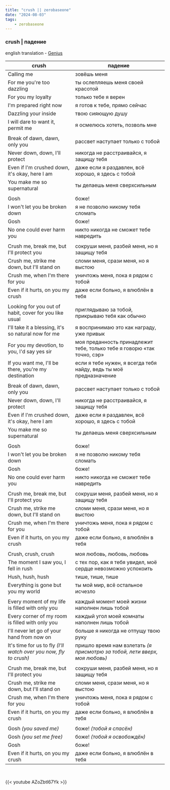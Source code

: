 ```yaml
---
title: "crush || zerobaseone"
date: "2024-08-03"
tags:
    - zerobaseone
---
```


### crush | падение

english translation - [Genius](https://genius.com/Genius-english-translations-zerobaseone-crush-english-translation-lyrics)

crush | падение
--|--
Calling me | зовёшь меня
For me you're too dazzling | ты ослепляешь меня своей красотой
For you my loyalty | только тебе я верен
I'm prepared right now | я готов к тебе, прямо сейчас
Dazzling your inside | твою сияющую душу
I will dare to want it, permit me | я осмелюсь хотеть, позволь мне
|||
Break of dawn, dawn, only you | рассвет наступает только с тобой
Never down, down, I'll protect | никогда не расстраивайся, я защищу тебя
Even if I'm crushed down, it's okay, here I am | даже если я раздавлен, всё хорошо, я здесь с тобой
You make me so supernatural | ты делаешь меня сверхсильным
|||
Gosh | боже!
I won't let you be broken down | я не позволю никому тебя сломать
Gosh | боже!
No one could ever harm you | никто никогда не сможет тебе навредить
|||
Crush me, break me, but I'll protect you | сокруши меня, разбей меня, но я защищу тебя
Crush me, strike me down, but I'll stand on | сломи меня, срази меня, но я выстою
Crush me, when I'm there for you | уничтожь меня, пока я рядом с тобой
Even if it hurts, on you my crush | даже если больно, я влюблён в тебя
|||
Looking for you out of habit, cover for you like usual | приглядываю за тобой, прикрываю тебя как обычно
I'll take it a blessing, it's so natural now for me | я воспринимаю это как награду, уже привык 
For you my devotion, to you, I'd say yes sir | моя преданность принадлежит тебе, только тебе я говорю «так точно, сэр»
If you want me, I'll be there, you're my destination | если я тебе нужен, я всегда тебя найду, ведь ты моё предназначение
|||
Break of dawn, dawn, only you | рассвет наступает только с тобой
Never down, down, I'll protect | никогда не расстраивайся, я защищу тебя
Even if I'm crushed down, it's okay, here I am | даже если я раздавлен, всё хорошо, я здесь с тобой
You make me so supernatural | ты делаешь меня сверхсильным
|||
Gosh | боже!
I won't let you be broken down | я не позволю никому тебя сломать
Gosh | боже!
No one could ever harm you | никто никогда не сможет тебе навредить
|||
Crush me, break me, but I'll protect you | сокруши меня, разбей меня, но я защищу тебя
Crush me, strike me down, but I'll stand on | сломи меня, срази меня, но я выстою
Crush me, when I'm there for you | уничтожь меня, пока я рядом с тобой
Even if it hurts, on you my crush | даже если больно, я влюблён в тебя
|||
Crush, crush, crush | моя любовь, любовь, любовь
The moment I saw you, I fell in rush | с тех пор, как я тебя увидел, моё сердце невозможно успокоить
Hush, hush, hush | тише, тише, тише
Everything is gone but you my world | ты мой мир, всё остальное исчезло
|||
Every moment of my life is filled with only you | каждый момент моей жизни наполнен лишь тобой
Every corner of my room is filled with only you | каждый угол моей комнаты наполнен лишь тобой
I'll never let go of your hand from now on | больше я никогда не отпущу твою руку 
It's time for us to fly *(I'll watch over you now, fly to crush)* | пришло время нам взлетать *(я присмотрю за тобой, лети вверх, моя любовь)*
|||
Crush me, break me, but I'll protect you | сокруши меня, разбей меня, но я защищу тебя
Crush me, strike me down, but I'll stand on | сломи меня, срази меня, но я выстою
Crush me, when I'm there for you | уничтожь меня, пока я рядом с тобой
Even if it hurts, on you my crush | даже если больно, я влюблён в тебя
|||
Gosh *(you saved me)* | боже! *(тобой я спасён)*
Gosh *(you set me free)* | боже! *(тобой я освобождён)*
Gosh | боже!
Even if it hurts, on you my crush | даже если больно, я влюблён в тебя

<br>

{{< youtube AZoZbtI67Yk >}}
